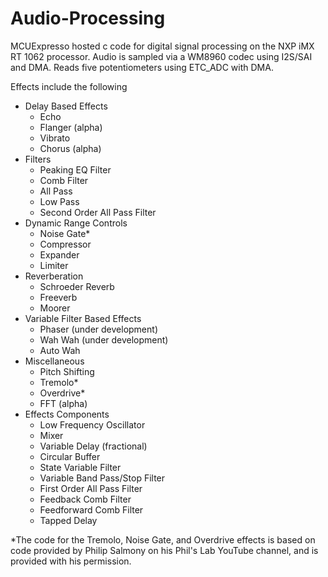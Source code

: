 # Audio-Processing
MCUExpresso hosted c code for digital signal processing on the NXP iMX RT 1062 processor.  Audio is sampled via a WM8960 codec using I2S/SAI and DMA. Reads five potentiometers using ETC_ADC with DMA.

Effects include the following
- Delay Based Effects
    - Echo
    - Flanger (alpha)
    - Vibrato
    - Chorus (alpha)
- Filters
    - Peaking EQ Filter
    - Comb Filter
    - All Pass
    - Low Pass
    - Second Order All Pass Filter
- Dynamic Range Controls
    - Noise Gate*
    - Compressor
    - Expander
    - Limiter
- Reverberation
    - Schroeder Reverb
    - Freeverb
    - Moorer
- Variable Filter Based Effects
    - Phaser (under development)
    - Wah Wah (under development)
    - Auto Wah
- Miscellaneous
    - Pitch Shifting
    - Tremolo*
    - Overdrive*
    - FFT (alpha)
- Effects Components
    - Low Frequency Oscillator
    - Mixer
    - Variable Delay (fractional)
    - Circular Buffer
    - State Variable Filter
    - Variable Band Pass/Stop Filter
    - First Order All Pass Filter
    - Feedback Comb Filter
    - Feedforward Comb Filter
    - Tapped Delay
    

*The code for the Tremolo, Noise Gate, and Overdrive effects is based on code provided by 
Philip Salmony on his Phil's Lab YouTube channel, and is provided with his permission.

